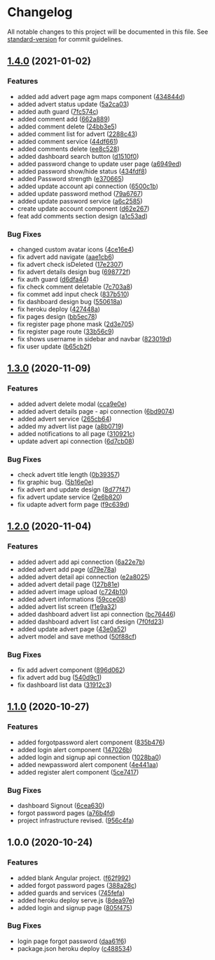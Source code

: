 # Changelog

All notable changes to this project will be documented in this file. See [standard-version](https://github.com/conventional-changelog/standard-version) for commit guidelines.

## [1.4.0](https://github.com/AyberkCakar/Petner-Angular/compare/v1.3.0...v1.4.0) (2021-01-02)


### Features

* added add advert page agm maps component ([434844d](https://github.com/AyberkCakar/Petner-Angular/commit/434844da386805eca821d121bb8797c25488ce0e))
* added advert status update ([5a2ca03](https://github.com/AyberkCakar/Petner-Angular/commit/5a2ca03689ae82645ee6de3c6e3ac419b22c7b31))
* added auth guard ([7fc574c](https://github.com/AyberkCakar/Petner-Angular/commit/7fc574c99b76e80357b4c2deb292f4b101bee3c0))
* added comment add ([662a889](https://github.com/AyberkCakar/Petner-Angular/commit/662a889258728ca21dc39fc0ff55b9ac2aab8051))
* added comment delete ([24bb3e5](https://github.com/AyberkCakar/Petner-Angular/commit/24bb3e59a29377488af821a7bf8f28b55b1e27da))
* added comment list for advert ([2288c43](https://github.com/AyberkCakar/Petner-Angular/commit/2288c43135de3423aab63e01755ef5683afe52b0))
* added comment service ([44df661](https://github.com/AyberkCakar/Petner-Angular/commit/44df661b8577f860b96829a023c6a05e40763012))
* added comments delete ([ee8c528](https://github.com/AyberkCakar/Petner-Angular/commit/ee8c528b220295d54481ad8142245208c31a46b3))
* added dashboard search button ([d1510f0](https://github.com/AyberkCakar/Petner-Angular/commit/d1510f08f19581f86352fd0ad6dd811526184e69))
* added password change to update user page ([a6949ed](https://github.com/AyberkCakar/Petner-Angular/commit/a6949ed257e8748d3c9bd28dd9fd4582dcf6a597))
* added password show/hide status ([434fdf8](https://github.com/AyberkCakar/Petner-Angular/commit/434fdf81b50c72185f4a0cbe8b0ec19bb8492f9a))
* added Password strength ([e370665](https://github.com/AyberkCakar/Petner-Angular/commit/e3706656b6c1bd1de36c39fbf0d976ea3bfb3422))
* added update account api connection ([6500c1b](https://github.com/AyberkCakar/Petner-Angular/commit/6500c1b60fe6fc31cc681c2d5451cd22fbd03898))
* added update password method ([79a6767](https://github.com/AyberkCakar/Petner-Angular/commit/79a676713c51c0550eed5e59cfba758caed4970a))
* added update password service ([a6c2585](https://github.com/AyberkCakar/Petner-Angular/commit/a6c258556bccb0049bf14fa283439782257c78eb))
* create update account component ([d62e267](https://github.com/AyberkCakar/Petner-Angular/commit/d62e2673c87aa91b13063c8b3a356dd2a57c0e7c))
* feat add comments section design ([a1c53ad](https://github.com/AyberkCakar/Petner-Angular/commit/a1c53adb57e84f67a5fc7c0b76dc9298657ff29c))


### Bug Fixes

* changed custom avatar icons ([4ce16e4](https://github.com/AyberkCakar/Petner-Angular/commit/4ce16e4792fd40950e0d28f3f1e48df69b5ca499))
* fix advert add navigate ([aae1cb6](https://github.com/AyberkCakar/Petner-Angular/commit/aae1cb618f5d5aca698c168b93c8171c39363568))
* fix advert check isDeleted ([17e2307](https://github.com/AyberkCakar/Petner-Angular/commit/17e23079fa7d0e6aee28df06f3d6264904baf408))
* fix advert details design bug ([698772f](https://github.com/AyberkCakar/Petner-Angular/commit/698772f798649059706dbb3aefe3563508907b34))
* fix auth guard ([d6dfa44](https://github.com/AyberkCakar/Petner-Angular/commit/d6dfa44ea125b296a31fb45616ec160615292be5))
* fix check comment deletable ([7c703a8](https://github.com/AyberkCakar/Petner-Angular/commit/7c703a8a26b51d7ccdb5a9a7a89f1505ffe784c0))
* fix commet add input check ([837b510](https://github.com/AyberkCakar/Petner-Angular/commit/837b5105a61d57aa141a2ffc1ee982d3415e3276))
* fix dashboard design bug ([550618a](https://github.com/AyberkCakar/Petner-Angular/commit/550618afccb19b36b3f08013ac3960091ed64948))
* fix heroku deploy ([427448a](https://github.com/AyberkCakar/Petner-Angular/commit/427448a9d625c1d0ac220a8ca729df648839b025))
* fix pages design ([bb5ec78](https://github.com/AyberkCakar/Petner-Angular/commit/bb5ec78db82c6dd33733927bc09394271f6b54cd))
* fix register page phone mask ([2d3e705](https://github.com/AyberkCakar/Petner-Angular/commit/2d3e705b7016912dbe5a00deb15b5014e8d7e368))
* fix register page route ([33b56c9](https://github.com/AyberkCakar/Petner-Angular/commit/33b56c9acd7891de18d87420689b1fb3f222ff23))
* fix shows username in  sidebar and navbar ([823019d](https://github.com/AyberkCakar/Petner-Angular/commit/823019d7bf0fa66dd3a1f9ff3d05fc42819e5a80))
* fix user update ([b65cb2f](https://github.com/AyberkCakar/Petner-Angular/commit/b65cb2f18aa7390e38dad5802b3c288e109f666d))

## [1.3.0](https://github.com/AyberkCakar/Petner-Angular/compare/v1.2.0...v1.3.0) (2020-11-09)


### Features

* added advert delete modal ([cca9e0e](https://github.com/AyberkCakar/Petner-Angular/commit/cca9e0e872a7326d3f1095c048f8d5cc68837a0a))
* added advert details page - api connection ([6bd9074](https://github.com/AyberkCakar/Petner-Angular/commit/6bd9074a18aa01e746a0a19e78db396fba839e41))
* added advert service ([265cb64](https://github.com/AyberkCakar/Petner-Angular/commit/265cb64760bdcce206dba196a16f082d87617731))
* added my advert list page ([a8b0719](https://github.com/AyberkCakar/Petner-Angular/commit/a8b0719a134a8aae11ad12a3753bce22ce09e485))
* added notifications to all page ([310921c](https://github.com/AyberkCakar/Petner-Angular/commit/310921cc01472a23d55bbab4b69a5978966a8a2f))
* update advert api connection ([6d7cb08](https://github.com/AyberkCakar/Petner-Angular/commit/6d7cb08cf44e831c7dd6301457a98a7e23ef923d))


### Bug Fixes

* check advert title length ([0b39357](https://github.com/AyberkCakar/Petner-Angular/commit/0b39357048d880baa5f8b67cfb4642c76bb87f91))
* fix  graphic bug. ([5b16e0e](https://github.com/AyberkCakar/Petner-Angular/commit/5b16e0eac94e220eecd9c93b421e6525462521ad))
* fix advert and update design ([8d77f47](https://github.com/AyberkCakar/Petner-Angular/commit/8d77f47b5bef263bc65ee817a38a2f44fd6e4ab4))
* fix advert update service ([2e6b820](https://github.com/AyberkCakar/Petner-Angular/commit/2e6b8205ff02fea4b8def4f32711997a92acf78f))
* fix udapte advert form page ([f9c639d](https://github.com/AyberkCakar/Petner-Angular/commit/f9c639d2296665b27498a9cabac7b393aecf06c0))

## [1.2.0](https://github.com/AyberkCakar/Petner-Angular/compare/v1.1.0...v1.2.0) (2020-11-04)


### Features

* added advert add api connection ([6a22e7b](https://github.com/AyberkCakar/Petner-Angular/commit/6a22e7bc442e5b1ad528da71af44f034b2196f17))
* added advert add page ([d79e78a](https://github.com/AyberkCakar/Petner-Angular/commit/d79e78ab15db09d8e38c28f4928447f56016f28b))
* added advert detail api connection ([e2a8025](https://github.com/AyberkCakar/Petner-Angular/commit/e2a80256d1375deb35d4b66cee441ce58f8deee5))
* added advert detail page ([127b81e](https://github.com/AyberkCakar/Petner-Angular/commit/127b81e128ea2ce48012c3ca6e26a2cfc924495d))
* added advert image upload ([c724b10](https://github.com/AyberkCakar/Petner-Angular/commit/c724b10765e3a7250f65f2dc460d82174dd54d80))
* added advert informations ([59cce08](https://github.com/AyberkCakar/Petner-Angular/commit/59cce080c924bd9109b55bcf8a8a0bba00c58062))
* added advert list screen ([f1e9a32](https://github.com/AyberkCakar/Petner-Angular/commit/f1e9a32f74a24f1080dc98ef8f116af3b7e1293e))
* added dashboard advert list api connection ([bc76446](https://github.com/AyberkCakar/Petner-Angular/commit/bc764461424e4d6b97210916375538329ebfa6b2))
* added dashboard advert list card design ([7f0fd23](https://github.com/AyberkCakar/Petner-Angular/commit/7f0fd233fa40a1bb1b8c666a814681e5a32e297c))
* added update advert page ([43e0a52](https://github.com/AyberkCakar/Petner-Angular/commit/43e0a5266a3d08c00e707b721718006a94ed5abe))
* advert model and save method ([50f88cf](https://github.com/AyberkCakar/Petner-Angular/commit/50f88cf43b6db627e0c5dcffe1dfdc9a0ac2af68))


### Bug Fixes

* fix add advert component ([896d062](https://github.com/AyberkCakar/Petner-Angular/commit/896d062c61e278e590f5b2675690d1bce59c9f11))
* fix advert add bug ([540d9c1](https://github.com/AyberkCakar/Petner-Angular/commit/540d9c15e428b22ae5edc20b71da650826c0175f))
* fix dashboard list data ([31912c3](https://github.com/AyberkCakar/Petner-Angular/commit/31912c3aaa8677ce17c46f5f4995f716def809a5))

## [1.1.0](https://github.com/AyberkCakar/Petner-Angular/compare/v0.0.0...v1.1.0) (2020-10-27)


### Features

* added forgotpassword alert component ([835b476](https://github.com/AyberkCakar/Petner-Angular/commit/835b476e03f9ae60afbbccee211d541d0c142d45))
* added login alert component ([147026b](https://github.com/AyberkCakar/Petner-Angular/commit/147026bb5590ceb2d06644820913af20d700ca66))
* added login and signup api connection ([1028ba0](https://github.com/AyberkCakar/Petner-Angular/commit/1028ba022eea3b55ca60f80d1422fb98ee00f584))
* added newpassword alert component ([4e441aa](https://github.com/AyberkCakar/Petner-Angular/commit/4e441aa49b5cdfffd762ce25473979cffe144987))
* added register alert component ([5ce7417](https://github.com/AyberkCakar/Petner-Angular/commit/5ce7417000c312c9f4b32b942ace2a77f75aa204))


### Bug Fixes

* dashboard Signout ([6cea630](https://github.com/AyberkCakar/Petner-Angular/commit/6cea6304c80d1b003deb622ad9e0420dee8432d0))
* forgot password pages ([a76b4fd](https://github.com/AyberkCakar/Petner-Angular/commit/a76b4fdeb916e49c4012c4fb443bec8f5faa0823))
* project infrastructure revised. ([956c4fa](https://github.com/AyberkCakar/Petner-Angular/commit/956c4faa4bf900ce411b75cb23ba612e25d210a5))

## 1.0.0 (2020-10-24)


### Features

* added blank Angular project. ([f62f992](https://github.com/AyberkCakar/Petner-Angular/commit/f62f992caeb5652145b2ae9cd1e9f51d5f0650a3))
* added forgot password pages ([388a28c](https://github.com/AyberkCakar/Petner-Angular/commit/388a28c9a7af7034f88f842e4ae5ec800f669d7b))
* added guards and services ([745fefa](https://github.com/AyberkCakar/Petner-Angular/commit/745fefa24d8afcc336ae6b65c83e638e2355e392))
* added heroku deploy serve.js ([8dea97e](https://github.com/AyberkCakar/Petner-Angular/commit/8dea97e79eb346998d1564670500ed3f10df2f8c))
* added login and signup page ([805f475](https://github.com/AyberkCakar/Petner-Angular/commit/805f475effcf9d86dbb9885775a9c6542c615995))


### Bug Fixes

* login page forgot password ([daa61f6](https://github.com/AyberkCakar/Petner-Angular/commit/daa61f69c81ae2148794ec1b6998b38673e07437))
* package.json heroku deploy ([c488534](https://github.com/AyberkCakar/Petner-Angular/commit/c48853482b33c259f96b6876ac0ff73bfd81b35f))
